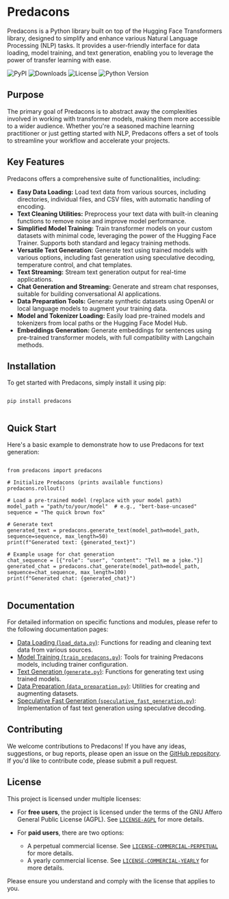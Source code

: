 
# Predacons

Predacons is a Python library built on top of the Hugging Face Transformers library, designed to simplify and enhance various Natural Language Processing (NLP) tasks. It provides a user-friendly interface for data loading, model training, and text generation, enabling you to leverage the power of transfer learning with ease.

![PyPI](https://img.shields.io/pypi/v/predacons)   ![Downloads](https://img.shields.io/pypi/dm/predacons)   ![License](https://img.shields.io/pypi/l/predacons)   ![Python Version](https://img.shields.io/pypi/pyversions/predacons)

## Purpose

The primary goal of Predacons is to abstract away the complexities involved in working with transformer models, making them more accessible to a wider audience. Whether you're a seasoned machine learning practitioner or just getting started with NLP, Predacons offers a set of tools to streamline your workflow and accelerate your projects.

## Key Features

Predacons offers a comprehensive suite of functionalities, including:

*   **Easy Data Loading:** Load text data from various sources, including directories, individual files, and CSV files, with automatic handling of encoding.
*   **Text Cleaning Utilities:** Preprocess your text data with built-in cleaning functions to remove noise and improve model performance.
*   **Simplified Model Training:** Train transformer models on your custom datasets with minimal code, leveraging the power of the Hugging Face Trainer. Supports both standard and legacy training methods.
*   **Versatile Text Generation:** Generate text using trained models with various options, including fast generation using speculative decoding, temperature control, and chat templates.
*   **Text Streaming:** Stream text generation output for real-time applications.
*   **Chat Generation and Streaming:** Generate and stream chat responses, suitable for building conversational AI applications.
*   **Data Preparation Tools:** Generate synthetic datasets using OpenAI or local language models to augment your training data.
*   **Model and Tokenizer Loading:** Easily load pre-trained models and tokenizers from local paths or the Hugging Face Model Hub.
*   **Embeddings Generation:** Generate embeddings for sentences using pre-trained transformer models, with full compatibility with Langchain methods.

## Installation

To get started with Predacons, simply install it using pip:

```

pip install predacons


```

## Quick Start

Here's a basic example to demonstrate how to use Predacons for text generation:

```

from predacons import predacons

# Initialize Predacons (prints available functions)
predacons.rollout()

# Load a pre-trained model (replace with your model path)
model_path = "path/to/your/model"  # e.g., "bert-base-uncased"
sequence = "The quick brown fox"

# Generate text
generated_text = predacons.generate_text(model_path=model_path, sequence=sequence, max_length=50)
print(f"Generated text: {generated_text}")

# Example usage for chat generation
chat_sequence = [{"role": "user", "content": "Tell me a joke."}]
generated_chat = predacons.chat_generate(model_path=model_path, sequence=chat_sequence, max_length=100)
print(f"Generated chat: {generated_chat}")


```

## Documentation

For detailed information on specific functions and modules, please refer to the following documentation pages:

*   [Data Loading (`load_data.py`)](./load_data.md): Functions for reading and cleaning text data from various sources.
*   [Model Training (`train_predacons.py`)](./train.md): Tools for training Predacons models, including trainer configuration.
*   [Text Generation (`generate.py`)](./generate.md): Functions for generating text using trained models.
*   [Data Preparation (`data_preparation.py`)](./data_preparation.md): Utilities for creating and augmenting datasets.
*   [Speculative Fast Generation (`speculative_fast_generation.py`)](./speculative_fast_generation.md): Implementation of fast text generation using speculative decoding.

## Contributing

We welcome contributions to Predacons! If you have any ideas, suggestions, or bug reports, please open an issue on the [GitHub repository](https://github.com/Predacons/predacons). If you'd like to contribute code, please submit a pull request.

## License

This project is licensed under multiple licenses:

- For **free users**, the project is licensed under the terms of the GNU Affero General Public License (AGPL). See  [`LICENSE-AGPL`](https://github.com/Predacons/predacons/blob/main/LICENSE-AGPL) for more details.

- For **paid users**, there are two options:
    - A perpetual commercial license. See [`LICENSE-COMMERCIAL-PERPETUAL`](https://github.com/Predacons/predacons/blob/main/LICENSE-COMMERCIAL-PERPETUAL) for more details.
    - A yearly commercial license. See [`LICENSE-COMMERCIAL-YEARLY`](https://github.com/Predacons/predacons/blob/main/LICENSE-COMMERCIAL-YEARLY) for more details.

Please ensure you understand and comply with the license that applies to you.